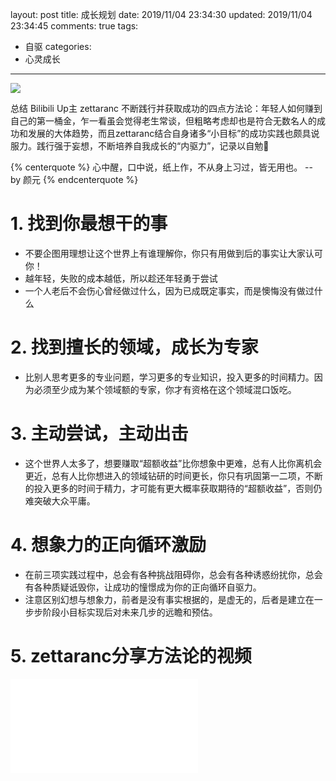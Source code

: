 layout: post
title: 成长规划
date: 2019/11/04 23:34:30
updated: 2019/11/04 23:34:45
comments: true
tags:
- 自驱
categories:
- 心灵成长
---
<img src="https://eisenhao.coding.net/p/eisenhao/d/eisenhao/git/raw/master/uploads/SelfgrowthPlanning.jpg" class="full-image" />

总结 Bilibili Up主 zettaranc 不断践行并获取成功的四点方法论：年轻人如何赚到自己的第一桶金，乍一看虽会觉得老生常谈，但粗略考虑却也是符合无数名人的成功和发展的大体趋势，而且zettaranc结合自身诸多“小目标”的成功实践也颇具说服力。践行强于妄想，不断培养自我成长的“内驱力”，记录以自勉👊
<!-- more -->

{% centerquote %}
心中醒，口中说，纸上作，不从身上习过，皆无用也。
-- by 颜元
{% endcenterquote %}

# 1. 找到你最想干的事

- 不要企图用理想让这个世界上有谁理解你，你只有用做到后的事实让大家认可你！
- 越年轻，失败的成本越低，所以趁还年轻勇于尝试
- 一个人老后不会伤心曾经做过什么，因为已成既定事实，而是懊悔没有做过什么

# 2. 找到擅长的领域，成长为专家

- 比别人思考更多的专业问题，学习更多的专业知识，投入更多的时间精力。因为必须至少成为某个领域额的专家，你才有资格在这个领域混口饭吃。

# 3. 主动尝试，主动出击

- 这个世界人太多了，想要赚取“超额收益”比你想象中更难，总有人比你离机会更近，总有人比你想进入的领域钻研的时间更长，你只有巩固第一二项，不断的投入更多的时间于精力，才可能有更大概率获取期待的“超额收益”，否则仍难突破大众平庸。

# 4. 想象力的正向循环激励

- 在前三项实践过程中，总会有各种挑战阻碍你，总会有各种诱惑纷扰你，总会有各种质疑诋毁你，让成功的憧憬成为你的正向循环自驱力。
- 注意区别幻想与想象力，前者是没有事实根据的，是虚无的，后者是建立在一步步阶段小目标实现后对未来几步的远瞻和预估。

# 5. zettaranc分享方法论的视频
<iframe src="//player.bilibili.com/player.html?aid=61773370&cid=107417443&page=1" scrolling="no" border="0" frameborder="no" framespacing="0" allowfullscreen="true"> </iframe>

